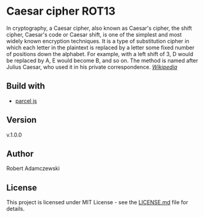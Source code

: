 # Caesar cipher ROT13

In cryptography, a Caesar cipher, also known as Caesar's cipher, the shift cipher, Caesar's code or Caesar shift, is one of the simplest and most widely known encryption techniques. It is a type of substitution cipher in which each letter in the plaintext is replaced by a letter some fixed number of positions down the alphabet. For example, with a left shift of 3, D would be replaced by A, E would become B, and so on. The method is named after Julius Caesar, who used it in his private correspondence.
_[Wikipedia](https://en.wikipedia.org/wiki/Caesar_cipher)_

## Build with

* [parcel js](https://parceljs.org)

## Version

v.1.0.0

## Author

Robert Adamczewski

## License

This project is licensed under MIT License - see the [LICENSE.md](./LICENSE.md) file for details.
